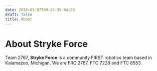 ```yaml
---
date: 2018-05-07T09:26:39-04:00
draft: false
title: About
---
```


# About Stryke Force

Team 2767, **Stryke Force** is a community FIRST robotics team based in Kalamazoo, Michigan. We are FRC 2767, FTC 7228 and FTC 8553.
